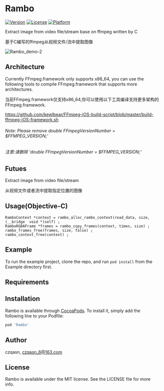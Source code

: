# Rambo

[![Version](https://img.shields.io/cocoapods/v/Rambo.svg?style=flat)](https://cocoapods.org/pods/Rambo)
[![License](https://img.shields.io/cocoapods/l/Rambo.svg?style=flat)](https://cocoapods.org/pods/Rambo)
[![Platform](https://img.shields.io/cocoapods/p/Rambo.svg?style=flat)](https://cocoapods.org/pods/Rambo)

Extract image from video file/stream base on ffmpeg written by C

基于C编写的ffmpeg从视频文件/流中提取图像

![Rambo_demo-2](http://pba6dsu9x.bkt.clouddn.com/Rambo_demo-2.gif)

## Architecture
Currently FFmpeg.framework only supports x86_64, you can use the following tools to compile FFmpeg.framework that supports more architectures.

当前FFmpeg.framework仅支持x86_64,你可以使用以下工具编译支持更多架构的FFmpeg.framework.

https://github.com/kewlbear/FFmpeg-iOS-build-script/blob/master/build-ffmpeg-iOS-framework.sh

###### Note: Please remove double FFmpegVersionNumber = $FFMPEG_VERSION;'
###### 注意:请删除 'double FFmpegVersionNumber = $FFMPEG_VERSION;'

## Futues

Extract image from video file/stream

从视频文件或者流中提取指定位置的图像

## Usage(Objective-C)

```
RamboContext *context = rambo_alloc_rambo_context(read_data, size, (__bridge  void *)self) ;
RamboRGBAFrame *frames = rambo_copy_frames(context, times, size) ;
rambo_frames_free(frames, size, false) ;
rambo_context_free(context) ;
```

## Example

To run the example project, clone the repo, and run `pod install` from the Example directory first.

## Requirements

## Installation

Rambo is available through [CocoaPods](https://cocoapods.org). To install
it, simply add the following line to your Podfile:

```ruby
pod 'Rambo'
```

## Author

czqasn, czqasn_6@163.com

## License

Rambo is available under the MIT license. See the LICENSE file for more info.



